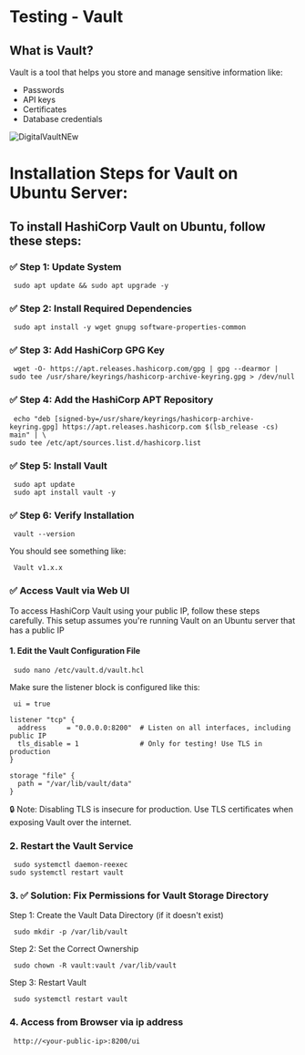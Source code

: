 # Testing - Vault
## What is Vault?
Vault is a tool that helps you store and manage sensitive information like:
- Passwords
- API keys
- Certificates
- Database credentials

![DigitalVaultNEw](https://github.com/user-attachments/assets/af27d076-4873-4594-8d50-e050d168749e)



# Installation Steps for Vault on Ubuntu Server:

## To install HashiCorp Vault on Ubuntu, follow these steps:

### ✅ Step 1: Update System
```
 sudo apt update && sudo apt upgrade -y
```
### ✅ Step 2: Install Required Dependencies
```
 sudo apt install -y wget gnupg software-properties-common
```
### ✅ Step 3: Add HashiCorp GPG Key
```
 wget -O- https://apt.releases.hashicorp.com/gpg | gpg --dearmor | sudo tee /usr/share/keyrings/hashicorp-archive-keyring.gpg > /dev/null
```
### ✅ Step 4: Add the HashiCorp APT Repository
```
 echo "deb [signed-by=/usr/share/keyrings/hashicorp-archive-keyring.gpg] https://apt.releases.hashicorp.com $(lsb_release -cs) main" | \
sudo tee /etc/apt/sources.list.d/hashicorp.list
```
### ✅ Step 5: Install Vault
```
 sudo apt update
 sudo apt install vault -y
```
 ### ✅ Step 6: Verify Installation
 ```
  vault --version
```
You should see something like:
```
 Vault v1.x.x
```
### ✅ Access Vault via Web UI
To access HashiCorp Vault using your public IP, follow these steps carefully. This setup assumes you're running Vault on an Ubuntu server that has a public IP 
#### 1. Edit the Vault Configuration File
```
 sudo nano /etc/vault.d/vault.hcl
```
Make sure the listener block is configured like this:
```
 ui = true

listener "tcp" {
  address     = "0.0.0.0:8200"  # Listen on all interfaces, including public IP
  tls_disable = 1               # Only for testing! Use TLS in production
}

storage "file" {
  path = "/var/lib/vault/data"
}
```
🔒 Note: Disabling TLS is insecure for production. Use TLS certificates when exposing Vault over the internet.
### 2. Restart the Vault Service
```
 sudo systemctl daemon-reexec
sudo systemctl restart vault
```
### 3. ✅ Solution: Fix Permissions for Vault Storage Directory
Step 1: Create the Vault Data Directory (if it doesn't exist)
```
 sudo mkdir -p /var/lib/vault
```
Step 2: Set the Correct Ownership
```
 sudo chown -R vault:vault /var/lib/vault
```
Step 3: Restart Vault
```
 sudo systemctl restart vault
```
### 4. Access from Browser via ip address
```
 http://<your-public-ip>:8200/ui
```
